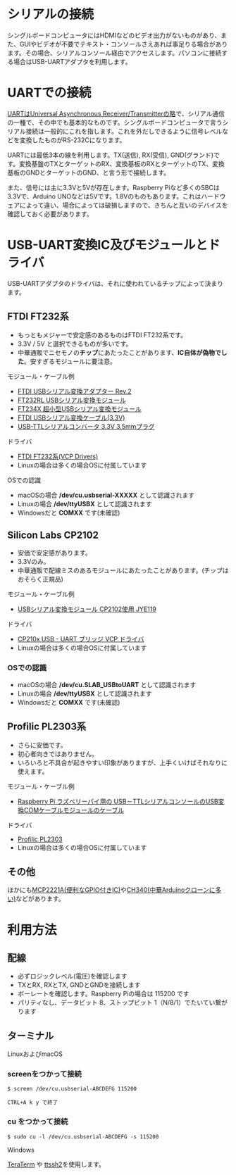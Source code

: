 # シリアルの接続

シングルボードコンピュータにはHDMIなどのビデオ出力がないものがあり、また、GUIやビデオが不要でテキスト・コンソールさえあれば事足りる場合があります。その場合、シリアルコンソール経由でアクセスします。パソコンに接続する場合はUSB-UARTアダプタを利用します。

# UARTでの接続

[UARTはUniversal Asynchronous Receiver/Transmitterの略](https://ja.wikipedia.org/wiki/UART)で、シリアル通信の一種で、その中でも基本的なものです。シングルボードコンピュータで言うシリアル接続は一般的にこれを指します。これを外だしできるように信号レベルなどを変換したものがRS-232Cになります。

UARTには最低3本の線を利用します。TX(送信), RX(受信), GND(グランド)です。変換基盤のTXとターゲットのRX、変換基板のRXとターゲットのTX、変換基板のGNDとターゲットのGND、と言う形で接続します。

また、信号には主に3.3Vと5Vが存在します。Raspberry Piなど多くのSBCは3.3Vで、Arduino UNOなどは5Vです。1.8Vのものもあります。これはハードウェアによって違い、場合によっては破損しますので、きちんと互いのデバイスを確認しておく必要があります。

# USB-UART変換IC及びモジュールとドライバ

USB-UARTアダプタのドライバは、それに使われているチップによって決まります。

## FTDI FT232系

* もっともメジャーで安定感のあるものはFTDI FT232系です。
* 3.3V / 5V と選択できるものが多いです。
* 中華通販でニセモノの**チップ**にあたったことがあります、**IC自体が偽物でした**。安すぎるモジュールに要注意。

モジュール・ケーブル例

* [FTDI USBシリアル変換アダプター Rev.2](https://www.switch-science.com/catalog/2782/)
* [FT232RL USBシリアル変換モジュール](http://akizukidenshi.com/catalog/g/gK-01977/)
* [FT234X 超小型USBシリアル変換モジュール](http://akizukidenshi.com/catalog/g/gM-08461/)
* [FTDI USBシリアル変換ケーブル(3.3V)](http://akizukidenshi.com/catalog/g/gK-12974/)
* [USB-TTLシリアルコンバータ 3.3V 3.5mmプラグ](https://strawberry-linux.com/catalog/items?code=50050)

ドライバ

* [FTDI FT232系(VCP Drivers)](https://www.ftdichip.com/Drivers/VCP.htm)
* Linuxの場合は多くの場合OSに付属しています

OSでの認識

* macOSの場合 **/dev/cu.usbserial-XXXXX** として認識されます
* Linuxの場合 **/dev/ttyUSBX** として認識されます
* Windowsだと **COMXX** です(未確認)

## Silicon Labs CP2102

* 安価で安定感があります。
* 3.3Vのみ。
* 中華通販で配線ミスのあるモジュールにあたったことがあります。(チップはおそらく正規品)

モジュール・ケーブル例

* [USBシリアル変換モジュール CP2102使用 JYE119](http://akizukidenshi.com/catalog/g/gK-12974/)

ドライバ

* [CP210x USB - UART ブリッジ VCP ドライバ](https://jp.silabs.com/products/development-tools/software/usb-to-uart-bridge-vcp-drivers)
* Linuxの場合は多くの場合OSに付属しています

### OSでの認識

* macOSの場合 **/dev/cu.SLAB_USBtoUART** として認識されます
* Linuxの場合 **/dev/ttyUSBX** として認識されます
* Windowsだと **COMXX** です(未確認)

## Profilic PL2303系

* さらに安価です。
* 初心者向きではありません。
* いろいろと不具合が起きやすい印象がありますが、上手くいけばそれなりに使えます。

モジュール・ケーブル例

* [Raspberry Pi ラズベリーパイ用の USB－TTLシリアルコンソールのUSB変換COMケーブルモジュールのケーブル](https://www.amazon.co.jp/dp/B00K7YYFNM/)

ドライバ

* [Profilic PL2303](http://www.prolific.com.tw/JP/ShowProduct.aspx?p_id=223&pcid=126)
* Linuxの場合は多くの場合OSに付属しています

## その他

ほかにも[MCP2221A(便利なGPIO付きIC)](https://www.microchip.com/wwwproducts/en/MCP2221A)や[CH340(中華Arduinoクローンに多い)](http://www.wch.cn/download/CH341SER_EXE.html)などがあります。

# 利用方法

## 配線

* 必ずロジックレベル(電圧)を確認します
* TXとRX, RXとTX, GNDとGNDを接続します
* ボーレートを確認します。Raspberry Piの場合は 115200 です
* パリティなし、データビット 8、ストップビット 1（N/8/1）でたいてい繋がります

## ターミナル

LinuxおよびmacOS

### screenをつかって接続

	$ screen /dev/cu.usbserial-ABCDEFG 115200

	CTRL+A k y で終了

### cu をつかって接続

	$ sudo cu -l /dev/cu.usbserial-ABCDEFG -s 115200

Windows

[TeraTerm](http://hp.vector.co.jp/authors/VA002416/) や [ttssh2](https://ja.osdn.net/projects/ttssh2/)を使用します。

